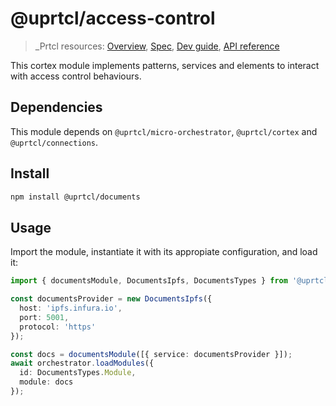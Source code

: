 # @uprtcl/access-control

>_Prtcl resources: [Overview](https://github.com/uprtcl/spec/wiki), [Spec](https://github.com/uprtcl/spec), [Dev guide](https://github.com/uprtcl/js-uprtcl/wiki), [API reference](https://uprtcl.github.io/js-uprtcl/)

This cortex module implements patterns, services and elements to interact with access control behaviours.

## Dependencies

This module depends on `@uprtcl/micro-orchestrator`, `@uprtcl/cortex` and `@uprtcl/connections`.

## Install

```bash
npm install @uprtcl/documents
```

## Usage

Import the module, instantiate it with its appropiate configuration, and load it:

```ts
import { documentsModule, DocumentsIpfs, DocumentsTypes } from '@uprtcl/documents';

const documentsProvider = new DocumentsIpfs({
  host: 'ipfs.infura.io',
  port: 5001,
  protocol: 'https'
});

const docs = documentsModule([{ service: documentsProvider }]);
await orchestrator.loadModules({
  id: DocumentsTypes.Module,
  module: docs
});
```
